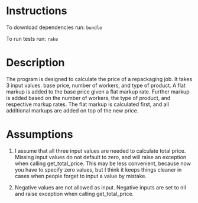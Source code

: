 Instructions
============

To download dependencies run:
  `bundle`

To run tests run:
  `rake`

Description
============

The program is designed to calculate the price of a repackaging job. It takes 3 input values: base price, number of workers, and type of product. A flat markup is added to the base price given a flat markup rate. Further markup is added based on the number of workers, the type of product, and respective markup rates. The flat markup is calculated first, and all additional markups are added on top of the new price.

Assumptions
===========

1. I assume that all three input values are needed to calculate total price. Missing input values do not default to zero, and will raise an exception when calling get_total_price. This may be less convenient, because now you have to specify zero values, but I think it keeps things cleaner in cases when people forget to input a value by mistake.

2. Negative values are not allowed as input. Negative inputs are set to nil and raise exception when calling get_total_price.
